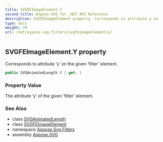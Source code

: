```yaml
---
title: SVGFEImageElement.Y
second_title: Aspose.SVG for .NET API Reference
description: SVGFEImageElement property. Corresponds to attribute y on the given filter element
type: docs
weight: 70
url: /net/aspose.svg.filters/svgfeimageelement/y/
---
```

## SVGFEImageElement.Y property

Corresponds to attribute ‘y’ on the given ‘filter’ element.

```csharp
public SVGAnimatedLength Y { get; }
```

### Property Value

The attribute ‘y’ of the given ‘filter’ element.

### See Also

* class [SVGAnimatedLength](../../../aspose.svg.datatypes/svganimatedlength/)
* class [SVGFEImageElement](../)
* namespace [Aspose.Svg.Filters](../../svgfeimageelement/)
* assembly [Aspose.SVG](../../../)
